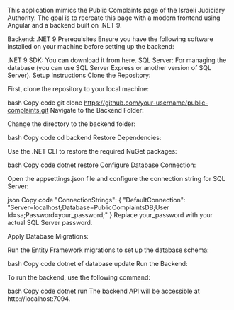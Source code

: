 This application mimics the Public Complaints page of the Israeli Judiciary Authority. The goal is to recreate this page with a modern frontend using Angular and a backend built on .NET 9.

Backend: .NET 9
Prerequisites
Ensure you have the following software installed on your machine before setting up the backend:

.NET 9 SDK: You can download it from here.
SQL Server: For managing the database (you can use SQL Server Express or another version of SQL Server).
Setup Instructions
Clone the Repository:

First, clone the repository to your local machine:

bash
Copy code
git clone https://github.com/your-username/public-complaints.git
Navigate to the Backend Folder:

Change the directory to the backend folder:

bash
Copy code
cd backend
Restore Dependencies:

Use the .NET CLI to restore the required NuGet packages:

bash
Copy code
dotnet restore
Configure Database Connection:

Open the appsettings.json file and configure the connection string for SQL Server:

json
Copy code
"ConnectionStrings": {
    "DefaultConnection": "Server=localhost;Database=PublicComplaintsDB;User Id=sa;Password=your_password;"
}
Replace your_password with your actual SQL Server password.

Apply Database Migrations:

Run the Entity Framework migrations to set up the database schema:

bash
Copy code
dotnet ef database update
Run the Backend:

To run the backend, use the following command:

bash
Copy code
dotnet run
The backend API will be accessible at http://localhost:7094.
